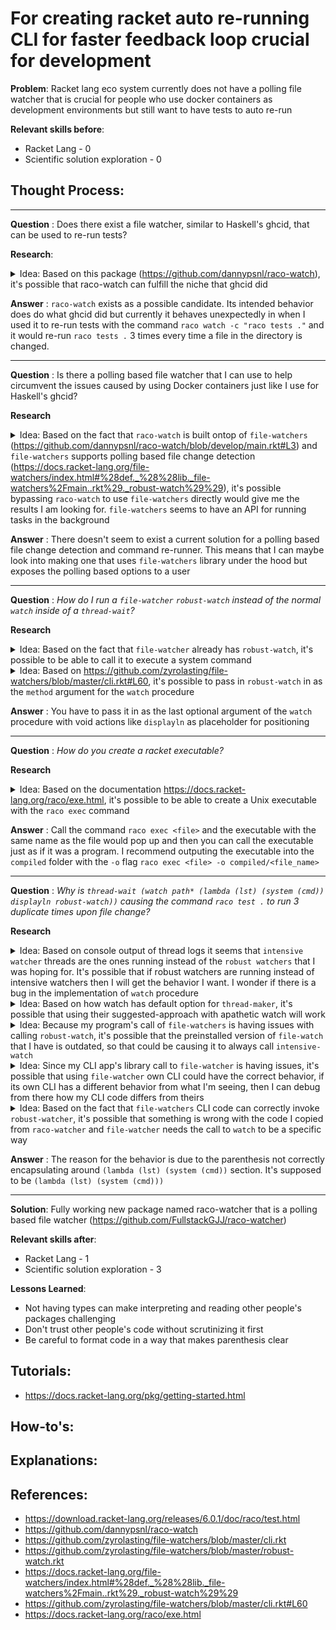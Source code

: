 # For creating racket auto re-running CLI for faster feedback loop crucial for development

**Problem**: Racket lang eco system currently does not have a polling file watcher that is crucial for people who use docker containers as development environments but still want to have tests to auto re-run

**Relevant skills before**:
- Racket Lang - 0
- Scientific solution exploration - 0

## Thought Process:
---

**Question**
: Does there exist a file watcher, similar to Haskell's ghcid, that can be used to re-run tests?

**Research**:

<details>

<summary> Idea: Based on this package (<a href="url">https://github.com/dannypsnl/raco-watch</a>), it's possible that raco-watch can fulfill the niche that ghcid did </summary>

>Outcome: After I installed raco watch with `raco pkg install --auto raco-watch` command and ran `raco watch -c "raco tests ."`, I saw that it did re-run `raco tests .` for every file change but it would run it 3 times for some reason. The fact that raco-watch re-runs the command multiple times can be very bad and I need to find a solution to that

</details>

**Answer**
: `raco-watch` exists as a possible candidate. Its intended behavior does do what ghcid did but currently it behaves unexpectedly in when I used it to re-run tests with the command `raco watch -c "raco tests ."` and it would re-run `raco tests .` 3 times every time a file in the directory is changed.

---

**Question**
: Is there a polling based file watcher that I can use to help circumvent the issues caused by using Docker containers just like I use for Haskell's ghcid?

**Research**

<details>

<summary> Idea: Based on the fact that <code>raco-watch</code> is built ontop of <code>file-watchers</code> (<a href="url">https://github.com/dannypsnl/raco-watch/blob/develop/main.rkt#L3</a>) and <code>file-watchers</code> supports polling based file change detection (<a href="url">https://docs.racket-lang.org/file-watchers/index.html#%28def._%28%28lib._file-watchers%2Fmain..rkt%29._robust-watch%29%29</a>), it's possible bypassing <code>raco-watch</code> to use <code>file-watchers</code> directly would give me the results I am looking for. <code>file-watchers</code> seems to have an API for running tasks in the background </summary>

>Outcome: When I tried `raco file-watchers -h`, I did not get a helpful CLI interface to be able to create a poll based file watching command or be able to use it to auto re-run unit tests. This means I should look into the main method of the code for the package to learn how to actually give it the commands it should be re-running. If it does not have a mechanism for that, then maybe it is only meant to alert of file change and not to execute any action.

</details>

**Answer**
: There doesn't seem to exist a current solution for a polling based file change detection and command re-runner. This means that I can maybe look into making one that uses `file-watchers` library under the hood but exposes the polling based options to a user

---

**Question**
: _How do I run a `file-watcher` `robust-watch` instead of the normal `watch` inside of a `thread-wait`?_

**Research**

<details>

<summary> Idea: Based on the fact that <code>file-watcher</code> already has <code>robust-watch</code>, it's possible to be able to call it to execute a system command </summary>

>Outcome: When I tried examining different ways to call `file-watcher` -> `robust-watch` in the repl I didn't get to see the re-run working in the repl, I think this means that there's something I'm not understanding with getting main modules to work in repl. Will have to think of other strategies

</details>
<details>

<summary> Idea: Based on <a href="url">https://github.com/zyrolasting/file-watchers/blob/master/cli.rkt#L60</a>, it's possible to pass in <code>robust-watch</code> in as the <code>method</code> argument for the <code>watch</code> procedure </summary>

>Outcome: When I followed `file-watcher` CLI example I did get the code to run with what I'm assuming `robust-watch`.

</details>

**Answer**
: You have to pass it in as the last optional argument of the `watch` procedure with void actions like `displayln` as placeholder for positioning

---

**Question**
: _How do you create a racket executable?_

**Research**

<details>

<summary> Idea: Based on the documentation <a href="url">https://docs.racket-lang.org/raco/exe.html</a>, it's possible to be able to create a Unix executable with the <code>raco exec</code> command </summary>

>Outcome: I tried the command `raco exe main.rkt -o watcher I did get a `main` executable to come out and was able to run it with `./main --help` call. I also unfortunately saw that it ran the same command `raco test .` 3 times just as the undesirable behavior that I saw from `raco watch` program.  I'm not sure why it's having the same issue, especially when I'm specifically using the file polling way for detecting file changes.

</details>

**Answer**
: Call the command `raco exec <file>` and the executable with the same name as the file would pop up and then you can call the executable just as if it was a program. I recommend outputing the executable into the `compiled` folder with the `-o` flag `raco exec <file> -o compiled/<file_name>`

---

**Question**
: _Why is `thread-wait (watch path* (lambda (lst) (system (cmd)) displayln robust-watch))` causing the command `raco test .` to run 3 duplicate times upon file change?_

**Research**

<details>

<summary> Idea: Based on console output of thread logs it seems that <code>intensive watcher</code> threads are the ones running instead of the <code>robust watchers</code> that I was hoping for. It's possible that if robust watchers are running instead of intensive watchers then I will get the behavior I want. I wonder if there is a bug in the implementation of <code>watch</code> procedure </summary>

>Outcome: When I tried to explore why intensive watcher threads are running instead of robust watchers, I noticed in this line of code https://github.com/zyrolasting/file-watchers/blob/master/main.rkt#L55 it may be creating more watchers than expected. I'm struggling to find where `thread-maker` is defined though. Once I can find the definition of `thread-maker` I think I can figure out what's going on. It would be way more helpful if people use prefix to make clear import calls.

</details>

<details>

<summary> Idea: Based on how watch has default option for <code>thread-maker</code>, it's possible that using their suggested-approach with apathetic watch will work </summary>

>Outcome: When swapped to use `apathetic-watch`, the same result still happened with `intensive-watch` printing out its attempt to monitor the file system and running the command 3 times, I might want to examine CLI usage of `file-watchers` directly and see how robust and intensive differs

</details>

<details>

<summary> Idea: Because my program's call of <code>file-watchers</code> is having issues with calling <code>robust-watch</code>, it's possible that the preinstalled version of <code>file-watch</code> that I have is outdated, so that could be causing it to always call <code>intensive-watch</code> </summary>

>Outcome: When I searched the user directory for racket packages in `.local/share/racket/8.3/pkgs/file-watchers`, I found that it had a matching version to the code I was reading, I'm not sure why my library call to `watch` is behaving like `intensive-watch` is the default behavior

</details>

<details>

<summary> Idea: Since my CLI app's library call to <code>file-watcher</code> is having issues, it's possible that using <code>file-watcher</code> own CLI could have the correct behavior, if its own CLI has a different behavior from what I'm seeing, then I can debug from there how my CLI code differs from theirs </summary>

>Outcome: When I execute the command `raco file-watchers -m robust` and edit the `main.rkt` file to trigger file-change notification, the console prints out that the `robust-watcher` detected the change once and prints out once as expected. When I execute the command `raco file-watchers -m intensive` I noticed `intensive-watcher` threads would detect the change then print out 3 times about what it's doing upon editing `main.rkt`. The intensive watcher behavior looks exactly like the problem I'm facing in my CLI code's library call to `watch` while the `robust-watcher` option looks like what I want. I probably have to experiment with copy pasting `file-watcher` CLI code exactly and working from there

</details>

<details>

<summary> Idea: Based on the fact that <code>file-watchers</code> CLI code can correctly invoke <code>robust-watcher</code>, it's possible that something is wrong with the code I copied from <code>raco-watcher</code> and <code>file-watcher</code> needs the call to <code>watch</code> to be a specific way </summary>

>Outcome: When I ported over the `file-watcher` CLI code, I still had the same problem with `intensive-watch` kicking off. However, during closely examining the code, I saw that the parenthesis were not closed around the lambda method to isolate the system call. It was still valid parenthesis closing to the Racket compiler but for the logic I was trying to encapsulate it was invalid. Switching from `(thread-wait (fw:watch exists (lambda (lst) (sys:system (cmd)) displayln fw:robust-watch)))` to `(thread-wait (fw:watch exists (lambda (lst) (sys:system (cmd))) displayln fw:robust-watch))` allowed the code to work properly. The original line of code with the incorrect closing parenthesis actually came from the writer of `raco-watch` and me not identifying the closing parenthesis issue (which explains why using `raco-watch` package has the same error behavior). Lesson to self, scrutinize other people's packages because it's possible to get weird behaviors with even code that passes compiler check. It's also probably super important to format the code to make parenthesis easier to check and verify. One liners with lot of parenthesis can be hard to verify its correctness.

</details>

**Answer**
: The reason for the behavior is due to the parenthesis not correctly encapsulating around `(lambda (lst) (system (cmd))` section. It's supposed to be `(lambda (lst) (system (cmd)))`

---

**Solution**: Fully working new package named raco-watcher that is a polling based file watcher (https://github.com/FullstackGJJ/raco-watcher)

**Relevant skills after**:
- Racket Lang - 1
- Scientific solution exploration - 3

**Lessons Learned**:
- Not having types can make interpreting and reading other people's packages challenging
- Don't trust other people's code without scrutinizing it first
- Be careful to format code in a way that makes parenthesis clear

## Tutorials:
- https://docs.racket-lang.org/pkg/getting-started.html

## How-to's:

## Explanations:

## References:
- https://download.racket-lang.org/releases/6.0.1/doc/raco/test.html
- https://github.com/dannypsnl/raco-watch
- https://github.com/zyrolasting/file-watchers/blob/master/cli.rkt
- https://github.com/zyrolasting/file-watchers/blob/master/robust-watch.rkt
- https://docs.racket-lang.org/file-watchers/index.html#%28def._%28%28lib._file-watchers%2Fmain..rkt%29._robust-watch%29%29
- https://github.com/zyrolasting/file-watchers/blob/master/cli.rkt#L60
- https://docs.racket-lang.org/raco/exe.html
